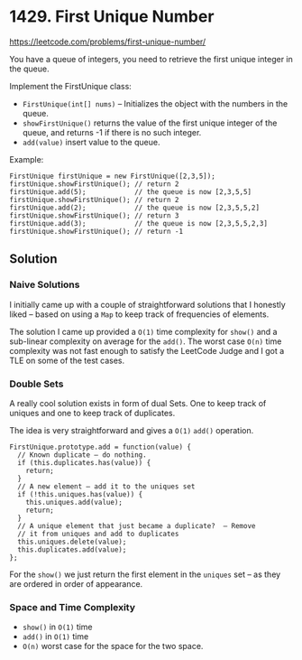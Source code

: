 # 1429. First Unique Number

https://leetcode.com/problems/first-unique-number/

You have a queue of integers, you need to retrieve the first unique integer in the queue.

Implement the FirstUnique class:
- `FirstUnique(int[] nums)` – Initializes the object with the numbers in the queue.
- `showFirstUnique()` returns the value of the first unique integer of the queue, and returns -1 if there is no such integer.
- `add(value)` insert value to the queue.

Example:
```
FirstUnique firstUnique = new FirstUnique([2,3,5]);
firstUnique.showFirstUnique(); // return 2
firstUnique.add(5);            // the queue is now [2,3,5,5]
firstUnique.showFirstUnique(); // return 2
firstUnique.add(2);            // the queue is now [2,3,5,5,2]
firstUnique.showFirstUnique(); // return 3
firstUnique.add(3);            // the queue is now [2,3,5,5,2,3]
firstUnique.showFirstUnique(); // return -1
```

## Solution

### Naive Solutions

I initially came up with a couple of straightforward solutions that I honestly liked – based on using a `Map` to keep track of frequencies of elements.

The solution I came up provided a `O(1)` time complexity for `show()` and a sub-linear complexity on average for the `add()`. The worst case `O(n)` time complexity was not fast enough to satisfy the LeetCode Judge and I got a TLE on some of the test cases.

### Double Sets

A really cool solution exists in form of dual Sets. One to keep track of uniques and one to keep track of duplicates.

The idea is very straightforward and gives a `O(1)` `add()` operation.
```
FirstUnique.prototype.add = function(value) {
  // Known duplicate – do nothing.
  if (this.duplicates.has(value)) {
    return;
  }
  // A new element – add it to the uniques set
  if (!this.uniques.has(value)) {
    this.uniques.add(value);
    return;
  }
  // A unique element that just became a duplicate?  – Remove
  // it from uniques and add to duplicates
  this.uniques.delete(value);
  this.duplicates.add(value);
};
```

For the `show()` we just return the first element in the `uniques` set – as they are ordered in order of appearance.

### Space and Time Complexity
- `show()` in `O(1)` time
- `add()` in `O(1)` time
- `O(n)`  worst case for the space for the two space.
